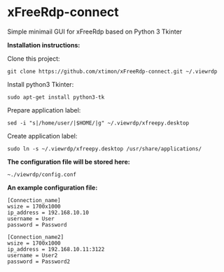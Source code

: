# xFreeRdp-connect
Simple minimail GUI for xFreeRdp based on Python 3 Tkinter

**Installation instructions:**

Clone this project:  

    git clone https://github.com/xtimon/xFreeRdp-connect.git ~/.viewrdp

Install python3 Tkinter: 

    sudo apt-get install python3-tk

Prepare application label:

    sed -i "s|/home/user/|$HOME/|g" ~/.viewrdp/xfreepy.desktop

Create application label:

    sudo ln -s ~/.viewrdp/xfreepy.desktop /usr/share/applications/

**The configuration file will be stored here:**

    ~./viewrdp/config.conf

**An example configuration file:**

    [Connection_name]
    wsize = 1700x1000
    ip_address = 192.168.10.10
    username = User
    password = Password
    
    [Connection_name2]
    wsize = 1700x1000
    ip_address = 192.168.10.11:3122
    username = User2
    password = Password2


